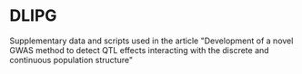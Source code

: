 # DLIPG
Supplementary data and scripts used in the article "Development of a novel GWAS method to detect QTL effects interacting with the discrete and continuous population structure"
